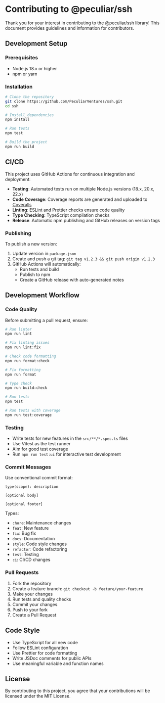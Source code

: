 # Contributing to @peculiar/ssh

Thank you for your interest in contributing to the @peculiar/ssh library! This document provides guidelines and information for contributors.

## Development Setup

### Prerequisites

- Node.js 18.x or higher
- npm or yarn

### Installation

```bash
# Clone the repository
git clone https://github.com/PeculiarVentures/ssh.git
cd ssh

# Install dependencies
npm install

# Run tests
npm test

# Build the project
npm run build
```

## CI/CD

This project uses GitHub Actions for continuous integration and deployment:

- **Testing**: Automated tests run on multiple Node.js versions (18.x, 20.x, 22.x)
- **Code Coverage**: Coverage reports are generated and uploaded to [Coveralls](https://coveralls.io/github/PeculiarVentures/ssh)
- **Linting**: ESLint and Prettier checks ensure code quality
- **Type Checking**: TypeScript compilation checks
- **Release**: Automatic npm publishing and GitHub releases on version tags

### Publishing

To publish a new version:

1. Update version in `package.json`
2. Create and push a git tag: `git tag v1.2.3 && git push origin v1.2.3`
3. GitHub Actions will automatically:
   - Run tests and build
   - Publish to npm
   - Create a GitHub release with auto-generated notes

## Development Workflow

### Code Quality

Before submitting a pull request, ensure:

```bash
# Run linter
npm run lint

# Fix linting issues
npm run lint:fix

# Check code formatting
npm run format:check

# Fix formatting
npm run format

# Type check
npm run build:check

# Run tests
npm test

# Run tests with coverage
npm run test:coverage
```

### Testing

- Write tests for new features in the `src/**/*.spec.ts` files
- Use Vitest as the test runner
- Aim for good test coverage
- Run `npm run test:ui` for interactive test development

### Commit Messages

Use conventional commit format:

```plain
type(scope): description

[optional body]

[optional footer]
```

Types:

- `chore`: Maintenance changes
- `feat`: New feature
- `fix`: Bug fix
- `docs`: Documentation
- `style`: Code style changes
- `refactor`: Code refactoring
- `test`: Testing
- `ci`: CI/CD changes

### Pull Requests

1. Fork the repository
2. Create a feature branch: `git checkout -b feature/your-feature`
3. Make your changes
4. Run tests and quality checks
5. Commit your changes
6. Push to your fork
7. Create a Pull Request

## Code Style

- Use TypeScript for all new code
- Follow ESLint configuration
- Use Prettier for code formatting
- Write JSDoc comments for public APIs
- Use meaningful variable and function names

## License

By contributing to this project, you agree that your contributions will be licensed under the MIT License.
